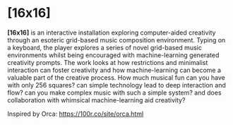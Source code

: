 # [16x16]

**[16x16]** is an interactive installation exploring computer-aided creativity through an esoteric grid-based music composition environment. Typing on a keyboard, the player explores a series of novel grid-based music environments whilst being encouraged with machine-learning generated creativity prompts. The work looks at how restrictions and minimalist interaction can foster creativity and how machine-learning can become a valuable part of the creative process. How much musical fun can you have with only 256 squares? can simple technology lead to deep interaction and flow? can you make complex music with such a simple system? and does collaboration with whimsical machine-learning aid creativity?

Inspired by Orca:
https://100r.co/site/orca.html

